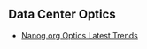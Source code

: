 
## Data Center Optics
 - [Nanog.org Optics Latest Trends](https://www.nanog.org/sites/default/files/Latest_Trends.pdf)
